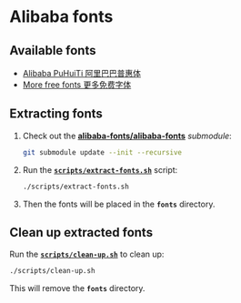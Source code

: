 # Alibaba fonts

## Available fonts

* [Alibaba PuHuiTi 阿里巴巴普惠体](https://fonts.alibabagroup.com/#/font)
* [More free fonts 更多免费字体](https://fonts.alibabagroup.com/#/font)

## Extracting fonts

1. Check out the [**alibaba-fonts/alibaba-fonts**](https://github.com/alibaba-fonts/alibaba-fonts) _submodule_:

    ```bash
    git submodule update --init --recursive
    ```
2. Run the [**`scripts/extract-fonts.sh`**](./scripts/extract-fonts.sh) script:

    ```bash
    ./scripts/extract-fonts.sh
    ```
3. Then the fonts will be placed in the **`fonts`** directory.

## Clean up extracted fonts

Run the [**`scripts/clean-up.sh`**](./scripts/clean-up.sh) to clean up:

```bash
./scripts/clean-up.sh
```

This will remove the **`fonts`** directory.